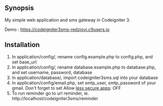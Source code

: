 ## Synopsis

My  simple web application and sms gateway in Codeigniter 3.

Demo : <a href="https://codeigniter3sms-redzjovi.c9users.io">https://codeigniter3sms-redzjovi.c9users.io</a>

## Installation

1. In application/config/, rename config.example.php to config.php, and set base_url
1. In application/config/, rename database.example.php to database.php, and set username, password, database
3. In application/database/, import codeigniter3sms.sql into your database
4. In application/config/email.php, set smtp_user, smtp_password of your gmail. Don't forget to set Allow <a href="https://myaccount.google.com/lesssecureapps">less secure apps</a>: OFF
5. To run reminder go to url reminder, ie. http://localhost/codeigniter3sms/reminder
